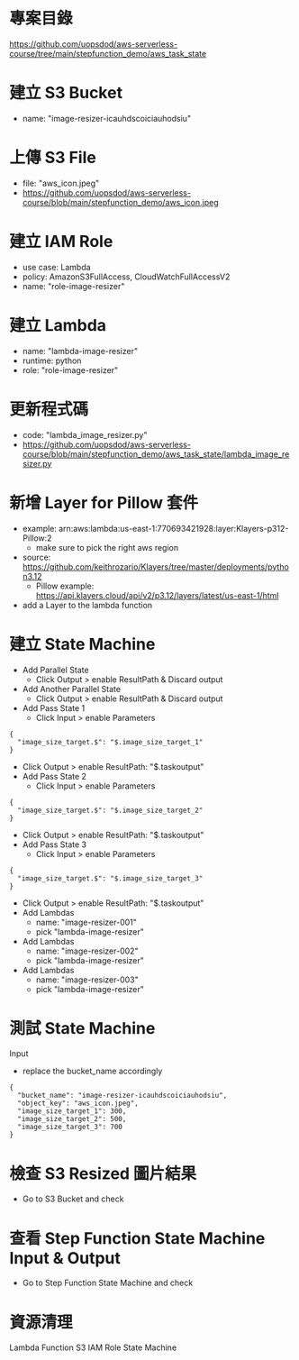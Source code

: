 
# 專案目錄 
https://github.com/uopsdod/aws-serverless-course/tree/main/stepfunction_demo/aws_task_state

# 建立 S3 Bucket 
 - name: "image-resizer-icauhdscoiciauhodsiu"

# 上傳 S3 File 
 - file: "aws_icon.jpeg"
 - https://github.com/uopsdod/aws-serverless-course/blob/main/stepfunction_demo/aws_icon.jpeg

# 建立 IAM Role 
 - use case: Lambda 
 - policy: AmazonS3FullAccess, CloudWatchFullAccessV2 
 - name: "role-image-resizer" 

# 建立 Lambda 
 - name: "lambda-image-resizer"
 - runtime: python 
 - role: "role-image-resizer" 

# 更新程式碼
 - code: "lambda_image_resizer.py" 
  - https://github.com/uopsdod/aws-serverless-course/blob/main/stepfunction_demo/aws_task_state/lambda_image_resizer.py

# 新增 Layer for Pillow 套件  
 - example: arn:aws:lambda:us-east-1:770693421928:layer:Klayers-p312-Pillow:2
   - make sure to pick the right aws region 
 - source: https://github.com/keithrozario/Klayers/tree/master/deployments/python3.12
   - Pillow example: https://api.klayers.cloud/api/v2/p3.12/layers/latest/us-east-1/html 
 - add a Layer to the lambda function 

# 建立 State Machine 
 - Add Parallel State 
   - Click Output > enable ResultPath & Discard output
 - Add Another Parallel State 
   - Click Output > enable ResultPath & Discard output
 - Add Pass State 1
   - Click Input > enable Parameters 
```
{
  "image_size_target.$": "$.image_size_target_1"
}
```
   - Click Output > enable ResultPath: "$.taskoutput" 
 - Add Pass State 2
   - Click Input > enable Parameters 
```
{
  "image_size_target.$": "$.image_size_target_2"
}
```
   - Click Output > enable ResultPath: "$.taskoutput" 
 - Add Pass State 3
   - Click Input > enable Parameters 
```
{
  "image_size_target.$": "$.image_size_target_3"
}
```
   - Click Output > enable ResultPath: "$.taskoutput" 
 - Add Lambdas
   - name: "image-resizer-001"
   - pick "lambda-image-resizer"
 - Add Lambdas
   - name: "image-resizer-002"
   - pick "lambda-image-resizer"
 - Add Lambdas
   - name: "image-resizer-003"
   - pick "lambda-image-resizer"   

# 測試 State Machine 
Input 
 - replace the bucket_name accordingly
```
{
  "bucket_name": "image-resizer-icauhdscoiciauhodsiu",
  "object_key": "aws_icon.jpeg",
  "image_size_target_1": 300,
  "image_size_target_2": 500,
  "image_size_target_3": 700
}
```

# 檢查 S3 Resized 圖片結果
- Go to S3 Bucket and check

# 查看 Step Function State Machine Input & Output
- Go to Step Function State Machine and check

# 資源清理 
 Lambda Function 
 S3
 IAM Role 
 State Machine  